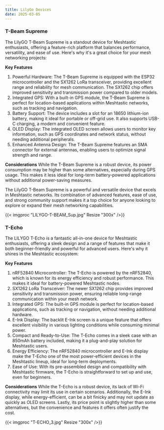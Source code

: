 ```yaml
---
title: LilyGo Devices
date: 2025-03-05
---
```


### T-Beam Supreme
The LilyGO T-Beam Supreme is a standout device for Meshtastic enthusiasts, offering a feature-rich platform that balances performance, versatility, and ease of use. Here's why it's a great choice for your mesh networking projects:

**Key Features**
1. Powerful Hardware: The T-Beam Supreme is equipped with the ESP32 microcontroller and the SX1262 LoRa transceiver, providing excellent range and reliability for mesh communication. The SX1262 chip offers improved sensitivity and transmission power compared to older models.
2. Integrated GPS: With a built-in GPS module, the T-Beam Supreme is perfect for location-based applications within Meshtastic networks, such as tracking and navigation.
3. Battery Support: The device includes a slot for an 18650 lithium-ion battery, making it ideal for portable or off-grid use. It also supports USB-C charging, a modern and convenient feature.
4. OLED Display: The integrated OLED screen allows users to monitor key information, such as GPS coordinates and network status, without needing additional peripherals.
5. Enhanced Antenna Design: The T-Beam Supreme features an SMA connector for external antennas, enabling users to optimize signal strength and range.

**Considerations**
While the T-Beam Supreme is a robust device, its power consumption may be higher than some alternatives, especially during GPS usage. This makes it less ideal for long-term battery-powered applications without additional power-saving measures.

The LilyGO T-Beam Supreme is a powerful and versatile device that excels in Meshtastic networks. Its combination of advanced features, ease of use, and strong community support makes it a top choice for anyone looking to explore or expand their mesh networking capabilities.

{{< imgproc "LILYGO-T-BEAM_Sup.jpg" Resize "300x" />}}

### T-Echo
The LILYGO T-Echo is a fantastic all-in-one device for Meshtastic enthusiasts, offering a sleek design and a range of features that make it both beginner-friendly and powerful for advanced users. Here's why it shines in the Meshtastic ecosystem:

**Key Features**
1. nRF52840 Microcontroller: The T-Echo is powered by the nRF52840, which is known for its energy efficiency and robust performance. This makes it ideal for battery-powered Meshtastic nodes.
2. SX1262 LoRa Transceiver: The newer SX1262 chip provides improved sensitivity and transmission power, ensuring reliable long-range communication within your mesh network.
3. Integrated GPS: The built-in GPS module is perfect for location-based applications, such as tracking or navigation, without needing additional hardware.
4. E-Ink Display: The backlit E-Ink screen is a unique feature that offers excellent visibility in various lighting conditions while consuming minimal power.
5. Compact and Ready-to-Use: The T-Echo comes in a sleek case with an 850mAh battery included, making it a plug-and-play solution for Meshtastic users.
6. Energy Efficiency: The nRF52840 microcontroller and E-Ink display make the T-Echo one of the most power-efficient devices in the Meshtastic lineup, ideal for long-term deployments.
7. Ease of Use: With its pre-assembled design and compatibility with Meshtastic firmware, the T-Echo is straightforward to set up and use, even for beginners.

**Considerations**
While the T-Echo is a robust device, its lack of Wi-Fi connectivity may limit its use in certain scenarios. Additionally, the E-Ink display, while energy-efficient, can be a bit finicky and may not update as quickly as OLED screens. Lastly, its price point is slightly higher than some alternatives, but the convenience and features it offers often justify the cost.

{{< imgproc "T-ECHO_3.jpg" Resize "300x" />}}